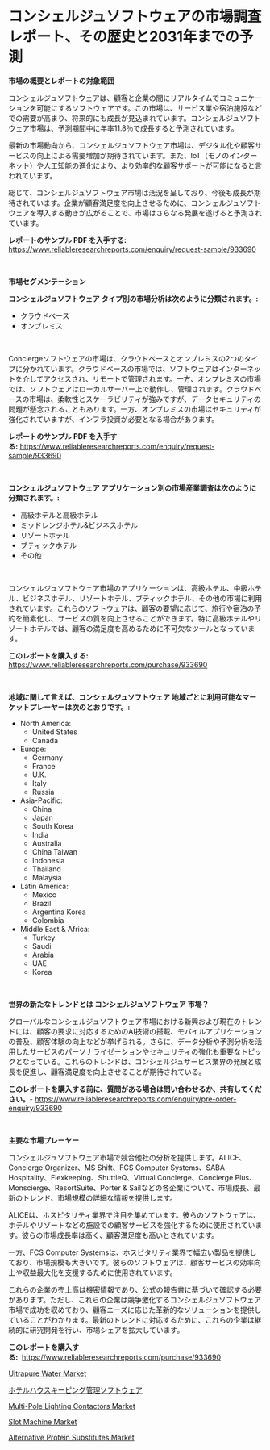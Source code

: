 <p><h1>コンシェルジュソフトウェアの市場調査レポート、その歴史と2031年までの予測</h1></p><p><strong>市場の概要とレポートの対象範囲</strong></p>
<p><p>コンシェルジュソフトウェアは、顧客と企業の間にリアルタイムでコミュニケーションを可能にするソフトウェアです。この市場は、サービス業や宿泊施設などでの需要が高まり、将来的にも成長が見込まれています。コンシェルジュソフトウェア市場は、予測期間中に年率11.8％で成長すると予測されています。</p><p>最新の市場動向から、コンシェルジュソフトウェア市場は、デジタル化や顧客サービスの向上による需要増加が期待されています。また、IoT（モノのインターネット）や人工知能の進化により、より効率的な顧客サポートが可能になると言われています。</p><p>総じて、コンシェルジュソフトウェア市場は活況を呈しており、今後も成長が期待されています。企業が顧客満足度を向上させるために、コンシェルジュソフトウェアを導入する動きが広がることで、市場はさらなる発展を遂げると予測されています。</p></p>
<p><strong>レポートのサンプル PDF を入手する:</strong> <a href="https://www.reliableresearchreports.com/enquiry/request-sample/933690">https://www.reliableresearchreports.com/enquiry/request-sample/933690</a></p>
<p>&nbsp;</p>
<p><strong>市場セグメンテーション</strong></p>
<p><strong>コンシェルジュソフトウェア タイプ別の市場分析は次のように分類されます。:</strong></p>
<p><ul><li>クラウドベース</li><li>オンプレミス</li></ul></p>
<p>&nbsp;</p>
<p><p>Conciergeソフトウェアの市場は、クラウドベースとオンプレミスの2つのタイプに分かれています。クラウドベースの市場では、ソフトウェアはインターネットを介してアクセスされ、リモートで管理されます。一方、オンプレミスの市場では、ソフトウェアはローカルサーバー上で動作し、管理されます。クラウドベースの市場は、柔軟性とスケーラビリティが強みですが、データセキュリティの問題が懸念されることもあります。一方、オンプレミスの市場はセキュリティが強化されていますが、インフラ投資が必要となる場合があります。</p></p>
<p><strong>レポートのサンプル PDF を入手する:</strong>&nbsp;<a href="https://www.reliableresearchreports.com/enquiry/request-sample/933690">https://www.reliableresearchreports.com/enquiry/request-sample/933690</a></p>
<p>&nbsp;</p>
<p><strong> コンシェルジュソフトウェア アプリケーション別の市場産業調査は次のように分類されます。:</strong></p>
<p><ul><li>高級ホテルと高級ホテル</li><li>ミッドレンジホテル&ビジネスホテル</li><li>リゾートホテル</li><li>ブティックホテル</li><li>その他</li></ul></p>
<p>&nbsp;</p>
<p><p>コンシェルジュソフトウェア市場のアプリケーションは、高級ホテル、中級ホテル、ビジネスホテル、リゾートホテル、ブティックホテル、その他の市場に利用されています。これらのソフトウェアは、顧客の要望に応じて、旅行や宿泊の予約を簡素化し、サービスの質を向上させることができます。特に高級ホテルやリゾートホテルでは、顧客の満足度を高めるために不可欠なツールとなっています。</p></p>
<p><strong>このレポートを購入する:</strong>&nbsp; <a href="https://www.reliableresearchreports.com/purchase/933690">https://www.reliableresearchreports.com/purchase/933690</a></p>
<p>&nbsp;</p>
<p><strong>地域に関して言えば、コンシェルジュソフトウェア 地域ごとに利用可能なマーケットプレーヤーは次のとおりです。:</strong></p>
<p><ul>
    <li>
        North America:
        <ul>
            <li>United States</li>
            <li>Canada</li>
        </ul>
    </li>
    <li>
        Europe:
        <ul>
            <li>Germany</li>
            <li>France</li>
            <li>U.K.</li>
            <li>Italy</li>
            <li>Russia</li>
        </ul>
    </li>
    <li>
        Asia-Pacific:
        <ul>
            <li>China</li>
            <li>Japan</li>
            <li>South Korea</li>
            <li>India</li>
            <li>Australia</li>
            <li>China Taiwan</li>
            <li>Indonesia</li>
            <li>Thailand</li>
            <li>Malaysia</li>
        </ul>
    </li>
    <li>
        Latin America:
        <ul>
            <li>Mexico</li>
            <li>Brazil</li>
            <li>Argentina Korea</li>
            <li>Colombia</li>
        </ul>
    </li>
    <li>
        Middle East & Africa:
        <ul>
            <li>Turkey</li>
            <li>Saudi</li>
            <li>Arabia</li>
            <li>UAE</li>
            <li>Korea</li>
        </ul>
    </li>
    </ul></p>
<p>&nbsp;</p>
<p><strong>世界の新たなトレンドとは コンシェルジュソフトウェア 市場？</strong></p>
<p><p>グローバルなコンシェルジュソフトウェア市場における新興および現在のトレンドには、顧客の要求に対応するためのAI技術の搭載、モバイルアプリケーションの普及、顧客体験の向上などが挙げられる。さらに、データ分析や予測分析を活用したサービスのパーソナライゼーションやセキュリティの強化も重要なトピックとなっている。これらのトレンドは、コンシェルジュサービス業界の発展と成長を促進し、顧客満足度を向上させることが期待されている。</p></p>
<p><strong>このレポートを購入する前に、質問がある場合は問い合わせるか、共有してください。</strong>- <a href="https://www.reliableresearchreports.com/enquiry/pre-order-enquiry/933690">https://www.reliableresearchreports.com/enquiry/pre-order-enquiry/933690</a></p>
<p>&nbsp;</p>
<p><strong>主要な市場プレーヤー</strong></p>
<p><p>コンシェルジュソフトウェア市場で競合他社の分析を提供します。ALICE、Concierge Organizer、MS Shift、FCS Computer Systems、SABA Hospitality、Flexkeeping、ShuttleQ、Virtual Concierge、Concierge Plus、Monscierge、ResortSuite、Porter & Sailなどの各企業について、市場成長、最新のトレンド、市場規模の詳細な情報を提供します。</p><p>ALICEは、ホスピタリティ業界で注目を集めています。彼らのソフトウェアは、ホテルやリゾートなどの施設での顧客サービスを強化するために使用されています。彼らの市場成長率は高く、顧客満足度も高いとされています。</p><p>一方、FCS Computer Systemsは、ホスピタリティ業界で幅広い製品を提供しており、市場規模も大きいです。彼らのソフトウェアは、顧客サービスの効率向上や収益最大化を支援するために使用されています。</p><p>これらの企業の売上高は機密情報であり、公式の報告書に基づいて確認する必要があります。ただし、これらの企業は競争激化するコンシェルジュソフトウェア市場で成功を収めており、顧客ニーズに応じた革新的なソリューションを提供していることがわかります。最新のトレンドに対応するために、これらの企業は継続的に研究開発を行い、市場シェアを拡大しています。</p></p>
<p><strong>このレポートを購入する:</strong>&nbsp;&nbsp;<a href="https://www.reliableresearchreports.com/purchase/933690">https://www.reliableresearchreports.com/purchase/933690</a></p>
<p><p><a href="https://view.publitas.com/reportprime-1/global-ultrapure-water-market-size-and-market-trends-insights-and-projections-from-2024-to-2031/">Ultrapure Water Market</a></p><p><a href="https://github.com/sghwr779811674/Market-Research-Report-List-1/blob/main/9982688184039.md">ホテルハウスキーピング管理ソフトウェア</a></p><p><a href="https://issuu.com/reportprime-2/docs/multi-pole-lighting-contactors-market-size-2030.pp">Multi-Pole Lighting Contactors Market</a></p><p><a href="https://automatic-knee-4c7.notion.site/Slot-Machine-Market-Size-2024-2031-Global-Industrial-Analysis-Key-Geographical-Regions-Market-Sh-4246b7f78c4649629d965b2306fe2293">Slot Machine Market</a></p><p><a href="https://woozy-pyroraptor-a1f.notion.site/Alternative-Protein-Substitutes-Market-Size-Focuses-on-Market-Dynamics-In-Depth-Analysis-and-Future-13f0a64077a9451dafffd3f09fd9c4e0">Alternative Protein Substitutes Market</a></p></p>